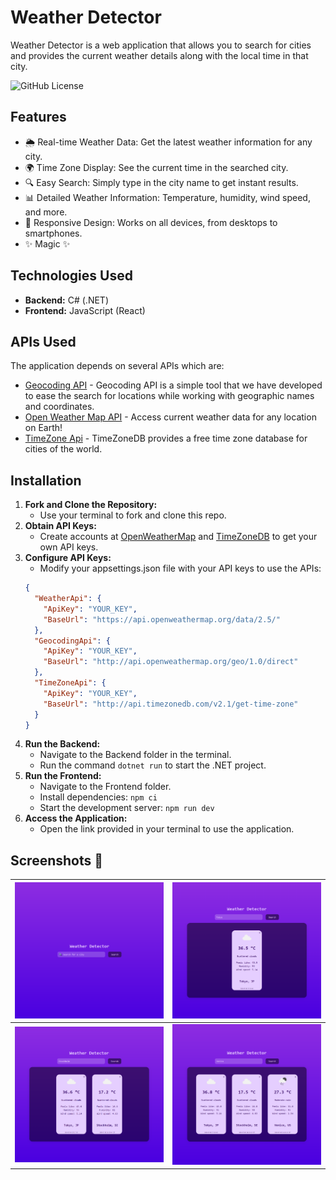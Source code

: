 # Weather Detector

Weather Detector is a web application that allows you to search for cities and provides the current weather details along with the local time in that city.

![GitHub License](https://img.shields.io/github/license/najemhamo/WeatherDetector)



## Features

- 🌦️ Real-time Weather Data: Get the latest weather information for any city.
- 🌍 Time Zone Display: See the current time in the searched city.
- 🔍 Easy Search: Simply type in the city name to get instant results.
- 📊 Detailed Weather Information: Temperature, humidity, wind speed, and more.
- 🎨 Responsive Design: Works on all devices, from desktops to smartphones.
- ✨ Magic ✨

## Technologies Used

- **Backend:** C# (.NET)
- **Frontend:** JavaScript (React)

## APIs Used

The application depends on several APIs which are:

- [Geocoding API](https://openweathermap.org/api/geocoding-api#direct) - Geocoding API is a simple tool that we have developed to ease the search for locations while working with geographic names and coordinates.
- [Open Weather Map API](https://api.openweathermap.org) - Access current weather data for any location on Earth!
- [TimeZone Api](https://timezonedb.com/) - TimeZoneDB provides a free time zone database for cities of the world.


## Installation

1. **Fork and Clone the Repository:**
    - Use your terminal to fork and clone this repo.
2. **Obtain API Keys:**
    - Create accounts at [OpenWeatherMap](http://api.openweathermap.org) and [TimeZoneDB](http://api.timezonedb.com) to get your own API keys.
3. **Configure API Keys:**
    - Modify your appsettings.json file with your API keys to use the APIs:
    ```json
    {
      "WeatherApi": {
        "ApiKey": "YOUR_KEY",
        "BaseUrl": "https://api.openweathermap.org/data/2.5/"
      },
      "GeocodingApi": {
        "ApiKey": "YOUR_KEY",
        "BaseUrl": "http://api.openweathermap.org/geo/1.0/direct"
      },
      "TimeZoneApi": {
        "ApiKey": "YOUR_KEY",
        "BaseUrl": "http://api.timezonedb.com/v2.1/get-time-zone"
      }
    }
    ```
4. **Run the Backend:**
    - Navigate to the Backend folder in the terminal.
    - Run the command ```dotnet run``` to start the .NET project.
5. **Run the Frontend:**
    - Navigate to the Frontend folder.
    - Install dependencies: ```npm ci```
    - Start the development server: ```npm run dev```
6. **Access the Application:**
   - Open the link provided in your terminal to use the application.

## Screenshots 📸 

| <img src="frontend/src/assets/1.png" width="800"> | <img src="frontend/src/assets/2.png" width="800"> |
|-------------------------------------------------------------------------------|-------------------------------------------------------------------------------|
| <img src="frontend/src/assets/3.png" width="800"> | <img src="frontend/src/assets/4.png" width="800"> |


[//]: # (These are reference links used in the body of this note and get stripped out when the markdown processor does its job. There is no need to format nicely because it shouldn't be seen.)

   [dill]: <https://github.com/joemccann/dillinger>

